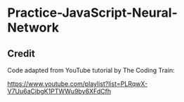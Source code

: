 # Practice-JavaScript-Neural-Network

## Credit

Code adapted from YouTube tutorial by The Coding Train:

https://www.youtube.com/playlist?list=PLRqwX-V7Uu6aCibgK1PTWWu9by6XFdCfh
